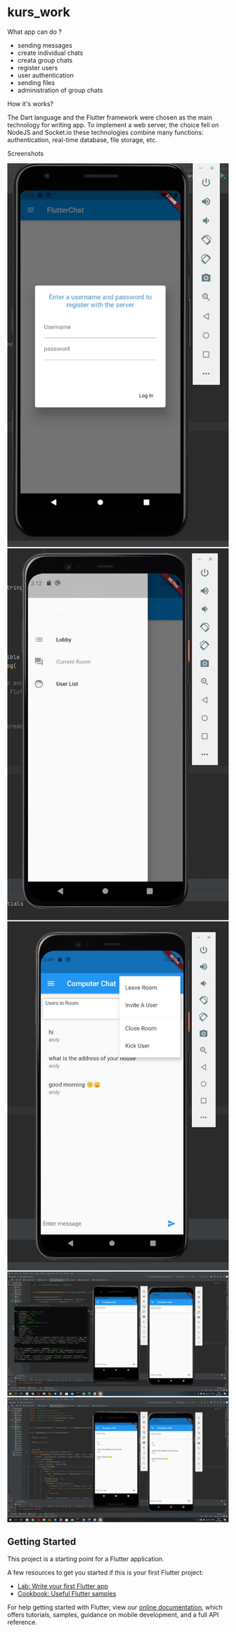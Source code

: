 # kurs_work

What app can do ?

+ sending messages
+ create individual chats
+ creata group chats
+ register users
+ user authentication
+ sending files
+ administration of group chats

How it's works?

The Dart language and the Flutter framework were chosen as the main technology for writing app. To implement a web server, the choice fell on NodeJS and Socket.io these technologies combine many functions: authentication, real-time database, file storage, etc.

Screenshots

![alt text](assets/markdown/1.jpg)
![alt text](assets/markdown/2.jpg)
![alt text](assets/markdown/3.jpg)
![alt text](assets/markdown/4.jpg)
![alt text](assets/markdown/5.jpg)

## Getting Started

This project is a starting point for a Flutter application.

A few resources to get you started if this is your first Flutter project:

- [Lab: Write your first Flutter app](https://flutter.dev/docs/get-started/codelab)
- [Cookbook: Useful Flutter samples](https://flutter.dev/docs/cookbook)

For help getting started with Flutter, view our
[online documentation](https://flutter.dev/docs), which offers tutorials,
samples, guidance on mobile development, and a full API reference.
